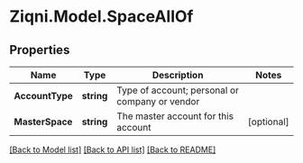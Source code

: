 
# Ziqni.Model.SpaceAllOf

## Properties

Name | Type | Description | Notes
------------ | ------------- | ------------- | -------------
**AccountType** | **string** | Type of account; personal or company or vendor | 
**MasterSpace** | **string** | The master account for this account | [optional] 

[[Back to Model list]](../README.md#documentation-for-models)
[[Back to API list]](../README.md#documentation-for-api-endpoints)
[[Back to README]](../README.md)

